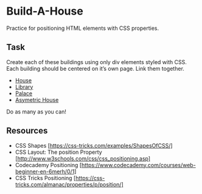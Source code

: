 # Build-A-House
Practice for positioning HTML elements with CSS properties.

## Task
Create each of these buildings using only div elements styled with CSS. Each building should be centered on it’s own page. Link them together.

- [House](house.png)
- [Library](library.png)
- [Palace](big.jpg)
- [Asymetric House](asymetric.jpg)

Do as many as you can!

## Resources
- CSS Shapes [https://css-tricks.com/examples/ShapesOfCSS/]
- CSS Layout: The position Property [http://www.w3schools.com/css/css_positioning.asp]
- Codecademy Positioning [https://www.codecademy.com/courses/web-beginner-en-6merh/0/1]
- CSS Tricks Positioning [https://css-tricks.com/almanac/properties/p/position/]
